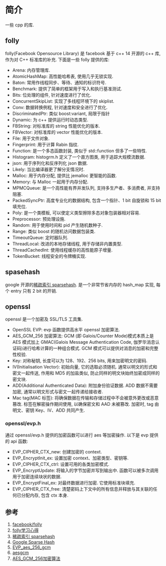 # 简介
一些 cpp 的库.

## folly
folly(Facebook Opensource Library) 是 facebook 基于 c++ 14 开源的 c++ 库, 作为对 C++ 标准库的补充. 下面是一些 folly 提供的库:
- Arena: 内存管理库.
- AtomicHashMap: 高性能哈希表, 使用几乎无锁实现.
- Baton: 常用作线程同步、等待、通知的标识符号.
- Benchmark: 提供了简单的框架用于写入和执行基准测试.
- Bits: 位处理的组件, 针对速度进行了优化.
- ConcurrentSkipList: 实现了多线程环境下的 skiplist. 
- Conv: 数据转换例程, 针对速度和安全进行了优化.
- DiscriminatedPtr: 类似 boost:variant, 局限于指针
- Dynamic: 为 c++ 提供运行时动态类型.
- FBString: 对标准库的 string 性能优化的版本.
- FBVector: 对标准库的 vector 性能优化的版本.
- File: 用于文件对象.
- Fingerprint: 用于计算 Rabin 指纹.
- Function: 是一个多态函数封装, 类似于 std::function 但多了一些特性.
- Histogram: histogrm.h 定义了一个直方图类, 用于追踪大规模流数据.
- json: 用于序列化和反序列化 json 数据.
- Likely: 当比编译器更了解分支情况时.
- Malloc: 用于内存分配, 提供比 jemalloc 更智能的函数.
- Memory: 与 Malloc 一起用于内存分配.
- MPMCQueue: 是一个高性能有界并发队列, 支持多生产者、多消费者, 并支持阻塞.
- PackedSyncPtr: 高度专业化的数据结构, 包含一个指针、1 bit 自旋锁和 15 bit 填充位.
- Poly: 是一个类模板, 可以使定义类型擦除多态对象包装器相对容易.
- Preprocessor: 预处理设施.
- Random: 用于使用时间和 pid 产生随机数种子.
- Range: 类似 boost 的随机访问数据包装类.
- TimeoutQueue: 定时器队列.
- ThreadLocal: 改进的本地存储线程, 用于存储非内置类型.
- ThreadCachedInt: 使用线程缓存的高性能原子增量.
- TokenBucket: 线程安全的令牌桶实现.

## spasehash
google 开源的[稀疏索引 sparsehash](https://github.com/sparsehash/sparsehash). 是一个非常节省内存的 hash_map 实现, 每个 entry 只有 2 bit 的开销.

## openssl
openssl 是一个加密及 SSL/TLS 工具集.
- OpenSSL EVP: evp 函数提供高水平 openssl 加密算法.
- AES_GCM_256 加密算法: GCM (即 Galois/Counter Mode)模式本质上是 AES 模式加上 GMAC(Galois Message Authentication Code, 伽罗华消息认证码)进行哈希计算的一种组合模式. GCM 模式可以提供对消息的加密和完整性校验.
- Key: 对称秘钥, 长度可以为 128、192、256 bits, 用来加密明文的密码.
- IV(Initialisation Vector): 初始向量, 它的选取必须随机. 通常以明文的形式和密文一起传送, 作用和 MD5 的加盐类似, 防止同样的明文块始终加密成同样的密文块.
- ADD(Additional Authenticated Data): 附加身份验证数据. ADD 数据不需要加密, 通常以明文形式与密文一起传递给接收者.
- Mac tag(MAC 标签): 将确保数据在传输和存储过程中不会被意外更改或恶意篡改. 标签在解密操作期间使用, 以确保密文和 AAD 未被篡改. 加密时, tag 由明文、密钥 Key、IV、ADD 共同产生.

### openssl/evp.h 
通过 openssl/evp.h 提供的加密函数可以进行 aes 等加密操作. 以下是 evp 提供的 api 函数:
- EVP_CIPHER_CTX_new: 创建加密的 context.
- EVP_EncryptInit_ex: 设置加密 context、加密类型、密钥等.
- EVP_CIPHER_CTX_ctrl: 设置可用的各类加密模式.
- EVP_EncryptUpdate: 将输入的字节加密并写到输出中. 函数可以被多次调用用于加密连续块状的数据.
- EVP_EncryptFinal_ex: 对最终数据进行加密. 它使用标准块填充.
- EVP_CIPHER_CTX_free: 清楚密码上下文中的所有信息并释放与其关联的任何已分配内存, 包含 ctx 本身.


## 参考
1. [facebook/folly](github.com/facebook/folly)
2. [folly学习心得](https://blog.csdn.net/thanklife/article/details/80117429)
3. [稀疏索引 sparsehash](https://github.com/sparsehash/sparsehash)
4. [Google Sparse Hash](https://goog-sparsehash.sourceforge.net/)
5. [EVP_aes_256_gcm](https://www.openssl.org/docs/manmaster/man3/EVP_aes_256_gcm.html)
6. [aesgcm](https://github.com/majek/openssl/blob/master/demos/evp/aesgcm.c)
7. [AES_GCM_256加密算法](https://www.cnblogs.com/Galesaur-wcy/p/16843564.html)